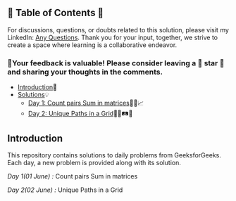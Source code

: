 ## 📜 Table of Contents 📜

For discussions, questions, or doubts related to this solution, please visit my LinkedIn: [Any Questions](https://www.linkedin.com/in/patel-hetkumar-sandipbhai-8b110525a). Thank you for your input, together, we strive to create a space where learning is a collaborative endeavor.

### 🔮Your feedback is valuable! Please consider leaving a 🌟 star 🌟 and sharing your thoughts in the comments.

- [Introduction](../README.md)📝
- [Solutions]()💡
  - [Day 1: Count pairs Sum in matrices](01(June)%20Count%20pairs%20Sum%20in%20matrices.md)🔢➕📈
  - [Day 2: Unique Paths in a Grid](02(June)%20Unique%20Paths%20in%20a%20Grid.md)🚶‍♂️🛤️🧭









## Introduction

This repository contains solutions to daily problems from GeeksforGeeks. Each day, a new problem is provided along with its solution.

*Day 1(01 June) :* Count pairs Sum in matrices

*Day 2(02 June) :* Unique Paths in a Grid

<!--*Day 3(03 June) :* Prime List

*Day 4(04 June) :* Smallest distinct window

*Day 5(05 June) :* Search in an almost Sorted Array

*Day 6(06 June) :* Left View of Binary Tree

*Day 7(07 June) :* Root to Leaf Paths

*Day 8(08 June) :* Missing element of AP

*Day 9(09 June) :* Largest number in K swaps

*Day 10(10 June) :* Longest Subarray with Majority Greater than K

*Day 11(11 June) :* K-th Largest Sum Contiguous Subarray

*Day 12(12 June) :* Meeting Rooms III

*Day 13(13 June) :* nCr

*Day 14(14 June) :* Look and Say Pattern

*Day 15(15 June) :* Substrings with same first and last characters

*Day 16(16 June) :* Smallest range in K lists

*Day 17(17 June) :* Sort the given array after applying the given equation

*Day 18(18 June) :* Level Order in spiral form

*Day 19(19 June) :* Predecessor and Successor

*Day 20(20 June) :* Burning Tree

*Day 21(21 June) :* Kth Smallest Number in Multiplication Table

*Day 22(22 June) :* Minimum Deletions

*Day 23(23 June) :* Dice throw

*Day 24(24 June) :* Sum of all substrings of a number

*Day 25(25 June) :* Pythagorean Triplet

*Day 26(26 June) :* Insert in Sorted Circular Linked List

*Day 27(27 June) :* Print leaf nodes from preorder traversal of BST

*Day 28(28 June) :* Find rectangle with corners as 1

*Day 29(29 June) :* Sum of nodes on the longest path

*Day 30(30 June) :* Closest Neighbour in BST-->

